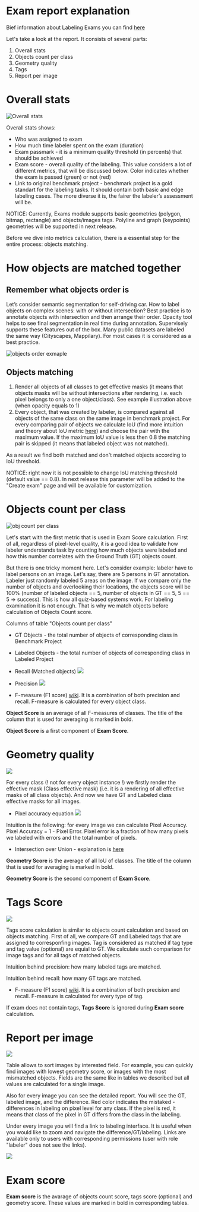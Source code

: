 # Exam report explanation

Bief information about Labeling Exams you can find [here](https://medium.com/deep-systems/labeling-guides-exams-new-supervisely-tools-to-teach-workforce-on-your-custom-labeling-task-356095941482)


Let's take a look at the report. It consists of several parts:
1. Overall stats
2. Objects count per class
3. Geometry quality
4. Tags
5. Report per image


# Overall stats

![Overall stats](./images/001_overall_stats.png)

Overall stats shows:
* Who was assigned to exam
* How much time labeler spent on the exam (duration)
* Exam passmark - it is a minimum quality threshold (in percents) that should be achieved
* Exam score - overall quality of the labeling. This value considers a lot of different metrics, that will be discussed below. Color indicates whether the exam is passed (green) or not (red)
* Link to original benchmark project - benchmark project is a gold standart for the labeling tasks. It should contain both basic and edge labeling cases. The more diverse it is, the fairer the labeler’s assessment will be.

NOTICE: Currently, Exams module supports basic geometries (polygon, bitmap, rectangle) and objects/images tags. Polyline and graph (keypoints)  geometries will be supported in next release. 

Before we dive into metrics calculation, there is a essential step for the entire process: objects matching.

# How objects are matched together


## Remember what objects order is

Let’s consider semantic segmentation for self-driving car. How to label objects on complex scenes: with or without intersection? Best practice is to annotate objects with intersection and then arrange their order. Opacity tool helps to see final segmentation in real time during annotation. Supervisely supports these features out of the box. Many public datasets are labeled the same way (Cityscapes, Mappilary). For most cases it is considered as a best practice.

![objects order exmaple](https://miro.medium.com/max/960/1*-U4rt4i-fogmpEnMCrSlQQ.gif)

## Objects matching

1. Render all objects of all classes to get effective masks (it means that objects masks will be without intersections after rendering, i.e. each pixel belongs to only a one object/class). See example illustration above (when opacity equals to 1) 
2. Every object, that was created by labeler, is compared against all objects of the same class on the same image in benchmark project. For every comparing pair of objects we calculate IoU (find more intuition and theory about IoU metric [here](https://supervisely.com/explore/plugins/m-io-u-69819/overview)) and choose the pair with the maximum value. If the maximum IoU value is less then 0.8 the matching pair is skipped (it means that labeled object was not matched).  

As a result we find both matched and don't matched objects according to IoU threshold. 

NOTICE: right now it is not possible to change IoU matching threshold (default value == 0.8). In next release this parameter will be added to the "Create exam" page and will be available for customization. 

# Objects count per class

![obj count per class](./images/002_obj_count_per_class.png)

Let's start with the first metric that is used in Exam Score calculation. First of all, regardless of pixel-level quality, it is a good idea to validate how labeler understands task by counting how much objects were labeled and how this number correlates with the Ground Truth (GT) objects count. 

But there is one tricky moment here. Let's consider example: labeler have to label persons on an image. Let's say, there are 5 persons in GT annotation. Labeler just randomly labeled 5 areas on the image. If we compare only the number of objects and overlooking their locations, the objects score will be 100% (number of labeled objects == 5, number of objects in GT == 5, 5 == 5 => success). This is how all quiz-based systems work. For labeling examination it is not enough. That is why we match objects before calculation of Objects Count score.

Columns of table "Objects count per class"
- GT Objects - the total number of objects of corresponding class in Benchmark Project
- Labeled Objects - the total number of objects of corresponding class in Labeled Project


- Recall (Matched objects) ![](./images/003_obj_count_recall.gif) 

- Precision ![](./images/004_obj_count_prec.gif) 

- F-measure (F1 score) [wiki](https://en.wikipedia.org/wiki/F1_score). It is a combination of both precision and recall. F-measure is calculated for every object class. 

**Object Score** is an average of all F-measures of classes. The title of the column that is used for averaging is marked in bold. 

**Object Score** is a first component of **Exam Score**.    


# Geometry quality

![](./images/005_geom_quality.png)

For every class (! not for every object instance !) we firstly render the effective mask (Class effective mask) (i.e. it is a rendering of all effective masks of all class objects). And now we have GT and Labeled class effective masks for all images.

- Pixel accuracy equation ![](./images/006_geom_quality_pixel_accuracy_02.gif)

Intuition is the following: for every image we can calculate Pixel Accuracy. Pixel Accuracy = 1 - Pixel Error. Pixel error is a fraction of how many pixels we labeled with errors and the total number of pixels.   

- Intersection over Union - explanation is [here](https://supervisely.com/explore/plugins/m-io-u-69819/overview)

**Geometry Score** is the average of all IoU of classes. The title of the column that is used for averaging is marked in bold.


**Geometry Score** is the second component of **Exam Score**.


# Tags Score

![](./images/007_tags_score.png)

Tags score calculation is similar to objects count calculation and based on objects matching. First of all, we compare GT and Labeled tags that are assigned to corresponfing images. Tag is considered as matched if tag type and tag value (optional) are equial to GT. We calculate such comparison for image tags and for all tags of matched objects.

Intuition behind precision: how many labeled tags are matched.

Intuition behind recall: how many GT tags are matched.

- F-measure (F1 score) [wiki](https://en.wikipedia.org/wiki/F1_score). It is a combination of both precision and recall. F-measure is calculated for every type of tag. 


If exam does not contain tags, **Tags Score** is ignored during **Exam score** calculation.

# Report per image

![](./images/008_per_image.png)

Table allows to sort images by interested field. For example, you can quickly find images with lowest geometry score, or images with the most mismatched objects. Fields are the same like in tables we described but all values are calculated for a single image.

Also for every image you can see the detailed report. You will see the GT, labeled image, and the difference. Red color indicates the mistaked - differences in labeling on pixel level for any class. If the pixel is red, it means that class of the pixel in GT differs from the class in the labeling. 

Under every image you will find a link to labeling interface. It is useful when you would like to zoom and navigate the difference/GT/labeling. Links are available only to users with corresponding permissions (user with role "labeler" does not see the links). 

![](./images/009_image.png)

# Exam score

**Exam score** is the avarage of objects count score, tags score (optional) and geometry score. These values are marked in bold in corresponding tables.  
